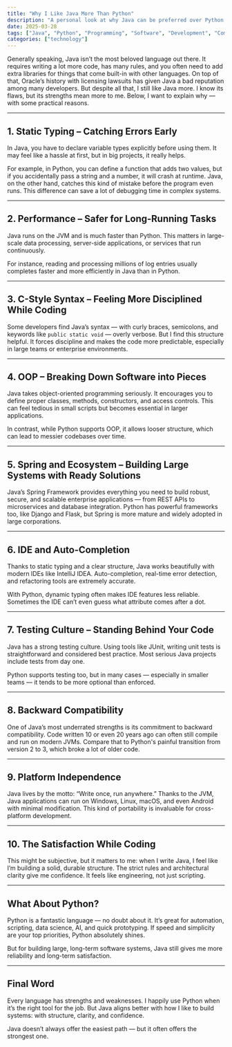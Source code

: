 ```yaml
---
title: "Why I Like Java More Than Python"
description: "A personal look at why Java can be preferred over Python, despite its strict rules, static typing, and powerful ecosystem."
date: 2025-03-28
tags: ["Java", "Python", "Programming", "Software", "Development", "Comparison"]
categories: ["technology"]
---
```


Generally speaking, Java isn’t the most beloved language out there. It requires writing a lot more code, has many rules, and you often need to add extra libraries for things that come built-in with other languages. On top of that, Oracle’s history with licensing lawsuits has given Java a bad reputation among many developers. But despite all that, I still like Java more. I know its flaws, but its strengths mean more to me. Below, I want to explain why — with some practical reasons.

---

## 1. Static Typing – Catching Errors Early

In Java, you have to declare variable types explicitly before using them. It may feel like a hassle at first, but in big projects, it really helps.

For example, in Python, you can define a function that adds two values, but if you accidentally pass a string and a number, it will crash at runtime. Java, on the other hand, catches this kind of mistake before the program even runs. This difference can save a lot of debugging time in complex systems.

---

## 2. Performance – Safer for Long-Running Tasks

Java runs on the JVM and is much faster than Python. This matters in large-scale data processing, server-side applications, or services that run continuously.

For instance, reading and processing millions of log entries usually completes faster and more efficiently in Java than in Python.

---

## 3. C-Style Syntax – Feeling More Disciplined While Coding

Some developers find Java’s syntax — with curly braces, semicolons, and keywords like `public static void` — overly verbose. But I find this structure helpful. It forces discipline and makes the code more predictable, especially in large teams or enterprise environments.

---

## 4. OOP – Breaking Down Software into Pieces

Java takes object-oriented programming seriously. It encourages you to define proper classes, methods, constructors, and access controls. This can feel tedious in small scripts but becomes essential in larger applications.

In contrast, while Python supports OOP, it allows looser structure, which can lead to messier codebases over time.

---

## 5. Spring and Ecosystem – Building Large Systems with Ready Solutions

Java’s Spring Framework provides everything you need to build robust, secure, and scalable enterprise applications — from REST APIs to microservices and database integration. Python has powerful frameworks too, like Django and Flask, but Spring is more mature and widely adopted in large corporations.

---

## 6. IDE and Auto-Completion

Thanks to static typing and a clear structure, Java works beautifully with modern IDEs like IntelliJ IDEA. Auto-completion, real-time error detection, and refactoring tools are extremely accurate.

With Python, dynamic typing often makes IDE features less reliable. Sometimes the IDE can’t even guess what attribute comes after a dot.

---

## 7. Testing Culture – Standing Behind Your Code

Java has a strong testing culture. Using tools like JUnit, writing unit tests is straightforward and considered best practice. Most serious Java projects include tests from day one.

Python supports testing too, but in many cases — especially in smaller teams — it tends to be more optional than enforced.

---

## 8. Backward Compatibility

One of Java’s most underrated strengths is its commitment to backward compatibility. Code written 10 or even 20 years ago can often still compile and run on modern JVMs. Compare that to Python's painful transition from version 2 to 3, which broke a lot of older code.

---

## 9. Platform Independence

Java lives by the motto: “Write once, run anywhere.” Thanks to the JVM, Java applications can run on Windows, Linux, macOS, and even Android with minimal modification. This kind of portability is invaluable for cross-platform development.

---

## 10. The Satisfaction While Coding

This might be subjective, but it matters to me: when I write Java, I feel like I’m building a solid, durable structure. The strict rules and architectural clarity give me confidence. It feels like engineering, not just scripting.

---

## What About Python?

Python is a fantastic language — no doubt about it. It’s great for automation, scripting, data science, AI, and quick prototyping. If speed and simplicity are your top priorities, Python absolutely shines.

But for building large, long-term software systems, Java still gives me more reliability and long-term satisfaction.

---

## Final Word

Every language has strengths and weaknesses. I happily use Python when it’s the right tool for the job. But Java aligns better with how I like to build systems: with structure, clarity, and confidence.

Java doesn’t always offer the easiest path — but it often offers the strongest one.
